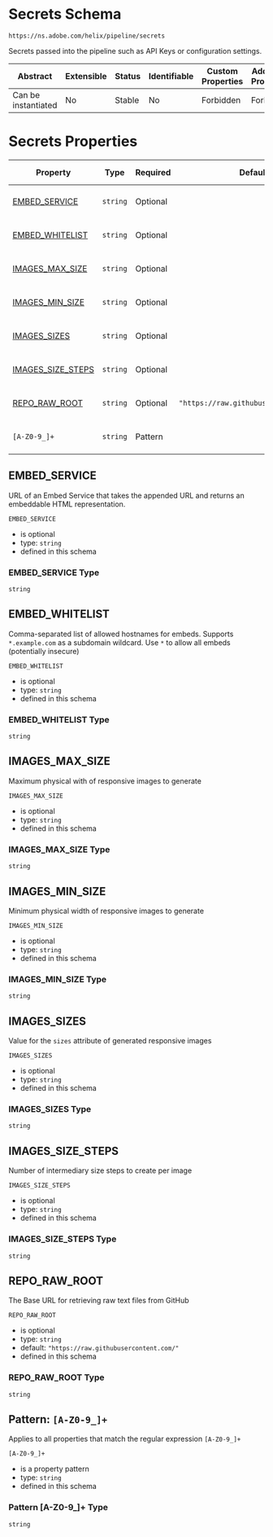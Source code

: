 
# Secrets Schema

```
https://ns.adobe.com/helix/pipeline/secrets
```

Secrets passed into the pipeline such as API Keys or configuration settings.

| Abstract | Extensible | Status | Identifiable | Custom Properties | Additional Properties | Defined In |
|----------|------------|--------|--------------|-------------------|-----------------------|------------|
| Can be instantiated | No | Stable | No | Forbidden | Forbidden | [secrets.schema.json](secrets.schema.json) |

# Secrets Properties

| Property | Type | Required | Default | Defined by |
|----------|------|----------|---------|------------|
| [EMBED_SERVICE](#embed_service) | `string` | Optional |  | Secrets (this schema) |
| [EMBED_WHITELIST](#embed_whitelist) | `string` | Optional |  | Secrets (this schema) |
| [IMAGES_MAX_SIZE](#images_max_size) | `string` | Optional |  | Secrets (this schema) |
| [IMAGES_MIN_SIZE](#images_min_size) | `string` | Optional |  | Secrets (this schema) |
| [IMAGES_SIZES](#images_sizes) | `string` | Optional |  | Secrets (this schema) |
| [IMAGES_SIZE_STEPS](#images_size_steps) | `string` | Optional |  | Secrets (this schema) |
| [REPO_RAW_ROOT](#repo_raw_root) | `string` | Optional | `"https://raw.githubusercontent.com/"` | Secrets (this schema) |
| `[A-Z0-9_]+` | `string` | Pattern |  | Secrets (this schema) |

## EMBED_SERVICE

URL of an Embed Service that takes the appended URL and returns an embeddable HTML representation.

`EMBED_SERVICE`
* is optional
* type: `string`
* defined in this schema

### EMBED_SERVICE Type


`string`






## EMBED_WHITELIST

Comma-separated list of allowed hostnames for embeds. Supports `*.example.com` as a subdomain wildcard. Use `*` to allow all embeds (potentially insecure)

`EMBED_WHITELIST`
* is optional
* type: `string`
* defined in this schema

### EMBED_WHITELIST Type


`string`






## IMAGES_MAX_SIZE

Maximum physical with of responsive images to generate

`IMAGES_MAX_SIZE`
* is optional
* type: `string`
* defined in this schema

### IMAGES_MAX_SIZE Type


`string`






## IMAGES_MIN_SIZE

Minimum physical width of responsive images to generate

`IMAGES_MIN_SIZE`
* is optional
* type: `string`
* defined in this schema

### IMAGES_MIN_SIZE Type


`string`






## IMAGES_SIZES

Value for the `sizes` attribute of generated responsive images

`IMAGES_SIZES`
* is optional
* type: `string`
* defined in this schema

### IMAGES_SIZES Type


`string`






## IMAGES_SIZE_STEPS

Number of intermediary size steps to create per image

`IMAGES_SIZE_STEPS`
* is optional
* type: `string`
* defined in this schema

### IMAGES_SIZE_STEPS Type


`string`






## REPO_RAW_ROOT

The Base URL for retrieving raw text files from GitHub

`REPO_RAW_ROOT`
* is optional
* type: `string`
* default: `"https://raw.githubusercontent.com/"`
* defined in this schema

### REPO_RAW_ROOT Type


`string`






## Pattern: `[A-Z0-9_]+`
Applies to all properties that match the regular expression `[A-Z0-9_]+`


`[A-Z0-9_]+`
* is a property pattern
* type: `string`
* defined in this schema

### Pattern [A-Z0-9_]+ Type


`string`





